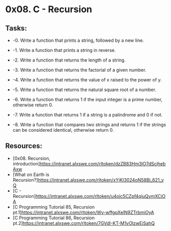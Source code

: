 # 0x08. C - Recursion

## Tasks:
* -0. Write a function that prints a string, followed by a new line.

* -1. Write a function that prints a string in reverse.

* -2. Write a function that returns the length of a string.

* -3. Write a function that returns the factorial of a given number.

* -4. Write a function that returns the value of x raised to the power of y.

* -5. Write a function that returns the natural square root of a number.

* -6. Write a function that returns 1 if the input integer is a prime number, otherwise return 0.

* -7. Write a function that returns 1 if a string is a palindrome and 0 if not.

* -8. Write a function that compares two strings and returns 1 if the strings
can be considered identical, otherwise return 0.

## Resources:
* [0x08. Recursion, introduction]https://intranet.alxswe.com/rltoken/dzZB83Hm3lO7dScjhebAxw
* [What on Earth is Recursion?]https://intranet.alxswe.com/rltoken/xYjKl3024oN58Bi_621_vQ
* [C - Recursion]https://intranet.alxswe.com/rltoken/u4ojc5CZpf4qiuQvmXCiOA
* [C Programming Tutorial 85, Recursion pt.1]https://intranet.alxswe.com/rltoken/Wv-wffgpXelN9ZTrbmiOyA
* [C Programming Tutorial 86, Recursion pt.2]https://intranet.alxswe.com/rltoken/7GVdI-KT-M1vOIzwEjSahQ
